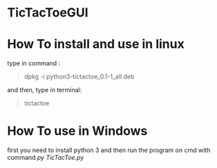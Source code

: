 # TicTacToeGUI
# How To install and use in linux

type in command :

> dpkg -i python3-tictactoe_0.1-1_all.deb

and then, type in terminal:

> tictactoe
# How To use in Windows
first you need to install python 3 and then run the program on cmd with command <i>py TicTacToe.py</i>
